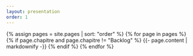 ```yaml
---
layout: presentation
order: 1
---
```


{% assign pages = site.pages | sort: "order" %}
{% for page in pages %}
 {% if page.chapitre and page.chapitre != "Backlog" %}
    {{- page.content | markdownify -}}
  {% endif %}
{% endfor %}

